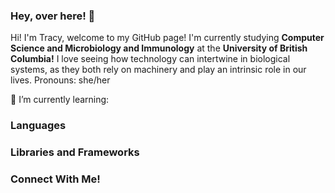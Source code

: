 ### Hey, over here! 👋

<!--
**tracy-l-a/tracy-l-a** is a ✨ _special_ ✨ repository because its `README.md` (this file) appears on your GitHub profile.

Here are some ideas to get you started:

- 🔭 I’m currently working on ...
- 🌱 I’m currently learning ...
- 👯 I’m looking to collaborate on ...
- 🤔 I’m looking for help with ...
- 💬 Ask me about ...
- 📫 How to reach me: ...
- 😄 Pronouns: ...
- ⚡ Fun fact: ...
-->

Hi! I'm Tracy, welcome to my GitHub page! I'm currently studying **Computer Science and Microbiology and Immunology** at the **University of British Columbia!** I love seeing how  technology can intertwine in biological systems, as they both rely on machinery and play an intrinsic role in our lives. 
Pronouns: she/her

📖 I’m currently learning: 

### Languages

### Libraries and Frameworks

### Connect With Me!



